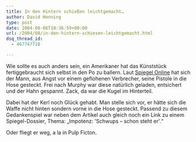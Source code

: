 ```yaml
---
title: In den Hintern schießen leichtgemacht…
author: David Henning
type: post
date: 2004-08-06T18:36:59+00:00
url: /2004/08/in-den-hintern-schiesen-leichtgemacht.html
dsq_thread_id:
  - 467747718

---
```

Wie sollte es auch anders sein, ein Amerikaner hat das Künststück fertiggebraucht sich selbst in den Po zu ballern. Laut [Spiegel Online][1] hat sich der Mann, aus Angst vor einem geflohenen Verbrecher, seine Pistole in die Hose gesteckt. Frei nach Murphy war diese natürlich geladen, entsichert und der Hahn gespannt. Zack, da war die Kugel im Hinterteil.
  
Dabei hat der Kerl noch Glück gehabt. Man stelle sich vor, er hätte sich die Waffe nicht hinten sondern vorne in die Hose gesteckt. Passend zu diesem Gedankenspiel war neben dem Artikel auch gleich noch ein Link zu einem Spiegel-Dossier, Thema: &#8222;Impotenz: &apos;Schwups &#8211; schon steht er&apos;.&#8220;
  
Oder fliegt er weg, a la in Pulp Ficton.

 [1]: http://www.spiegel.de/panorama/0,1518,311879,00.html